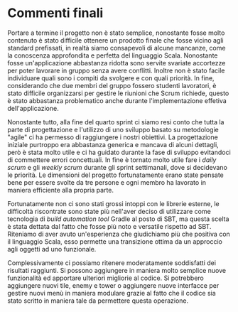 # Commenti finali

Portare a termine il progetto non è stato semplice, nonostante fosse molto contenuto è stato difficile ottenere un prodotto finale che 
fosse vicino agli standard prefissati, in realtà siamo consapevoli di alcune mancanze, come la conoscenza approfondita e perfetta del 
linguaggio Scala. 
Nonostante fosse un'applicazione abbastanza ridotta sono servite svariate accortezze per poter lavorare in gruppo senza avere conflitti. 
Inoltre non è stato facile individuare quali sono i compiti da svolgere e con quali priorità.
In fine, considerando che due membri del gruppo fossero studenti lavoratori, è stato difficile organizzarsi per gestire le riunioni che
Scrum richiede, questo è stato abbastanza problematico anche durante l'implementazione effetiva dell'applicazione.


Nonostante tutto, alla fine del quarto sprint ci siamo resi conto che tutta la parte di progettazione e l'utilizzo di uno sviluppo basato
su metodologie "agile" ci ha permesso di raggiungere i nostri obiettivi.
La progettazione iniziale purtroppo era abbastanza generica e mancava di alcuni dettagli, però è stata molto utile e ci ha guidato durante 
la fase di sviluppo evitandoci di commettere errori concettuali.
In fine è tornato molto utile fare i *daily scrum* e gli *weekly scrum* durante gli sprint settimanali, dove si decidevano le priorità.
Le dimensioni del progetto fortunatamente erano state pensate bene per essere svolte da tre persone e ogni membro ha lavorato in maniera
efficiente alla propria parte.


Fortunatamente non ci sono stati grossi intoppi con le librerie esterne, le difficoltà riscontrate sono state più nell'aver deciso di
utilizzare come tecnologia di *build automation tool* Gradle al posto di SBT, ma questa scelta è stata dettata dal fatto che fosse 
più noto e versatile rispetto ad SBT.
Riteniamo di aver avuto un'esperienza che giudichiamo più che positiva con il linguaggio Scala, esso permette una transizione ottima da 
un approccio agli oggetti ad uno funzionale.


Complessivamente ci possiamo ritenere moderatamente soddisfatti dei risultati raggiunti.
Si possono aggiungere in maniera molto semplice nuove funzionalità ed apportare ulteriori migliorie al codice.
Si potrebbero aggiungere nuovi tile, enemy e tower o aggiungere nuove interfacce per gestire nuovi menù in maniera modulare grazie 
al fatto che il codice sia stato scritto in maniera tale da permettere questa operazione.
